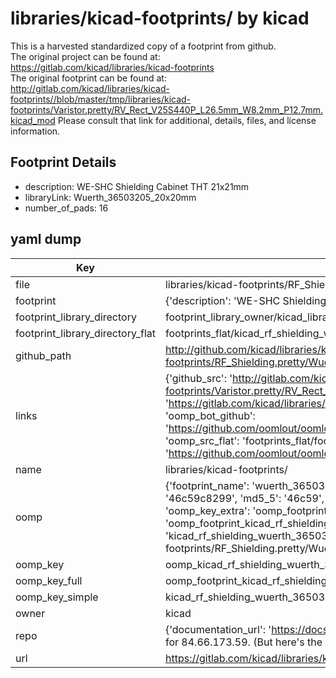 # libraries/kicad-footprints/ by kicad  
This is a harvested standardized copy of a footprint from github.  
The original project can be found at:  
https://gitlab.com/kicad/libraries/kicad-footprints  
The original footprint can be found at:
http://gitlab.com/kicad/libraries/kicad-footprints//blob/master/tmp/libraries/kicad-footprints/Varistor.pretty/RV_Rect_V25S440P_L26.5mm_W8.2mm_P12.7mm.kicad_mod
Please consult that link for additional, details, files, and license information.  
## Footprint Details
* description: WE-SHC Shielding Cabinet THT 21x21mm  
* libraryLink: Wuerth_36503205_20x20mm  
* number_of_pads: 16  
## yaml dump  
| Key | Value |  
| --- | --- |  
| file | libraries/kicad-footprints/RF_Shielding.pretty/Wuerth_36503205_20x20mm.kicad_mod |  
| footprint | {'description': 'WE-SHC Shielding Cabinet THT 21x21mm', 'libraryLink': 'Wuerth_36503205_20x20mm', 'number_of_pads': 16} |  
| footprint_library_directory | footprint_library_owner/kicad_libraries/kicad-footprints/ |  
| footprint_library_directory_flat | footprints_flat/kicad_rf_shielding_wuerth_36503205_20x20mm/working |  
| github_path | http://github.com/kicad/libraries/kicad-footprints//blob/master/tmp/libraries/kicad-footprints/RF_Shielding.pretty/Wuerth_36503205_20x20mm.kicad_mod |  
| links | {'github_src': 'http://gitlab.com/kicad/libraries/kicad-footprints//blob/master/tmp/libraries/kicad-footprints/Varistor.pretty/RV_Rect_V25S440P_L26.5mm_W8.2mm_P12.7mm.kicad_mod', 'github_src_repo': 'https://gitlab.com/kicad/libraries/kicad-footprints', 'oomp_bot': 'footprints/kicad_rf_shielding_wuerth_36503205_20x20mm/working', 'oomp_bot_github': 'https://github.com/oomlout/oomlout_oomp_footprint_bot/tree/main/footprints/kicad_rf_shielding_wuerth_36503205_20x20mm/working', 'oomp_src_flat': 'footprints_flat/footprints_flat/kicad_rf_shielding_wuerth_36503205_20x20mm/working', 'oomp_src_flat_github': 'https://github.com/oomlout/oomlout_oomp_footprint_src/tree/main/footprints_flat/kicad_rf_shielding_wuerth_36503205_20x20mm/working'} |  
| name | libraries/kicad-footprints/ |  
| oomp | {'footprint_name': 'wuerth_36503205_20x20mm', 'library_name': 'rf_shielding', 'md5': '46c59c8299253bcf3500d5100887ba15', 'md5_10': '46c59c8299', 'md5_5': '46c59', 'md5_6': '46c59c', 'oomp_key': 'oomp_kicad_rf_shielding_wuerth_36503205_20x20mm', 'oomp_key_extra': 'oomp_footprint_kicad_rf_shielding_wuerth_36503205_20x20mm', 'oomp_key_full': 'oomp_footprint_kicad_rf_shielding_wuerth_36503205_20x20mm_46c59c', 'oomp_key_simple': 'kicad_rf_shielding_wuerth_36503205_20x20mm', 'original_filename': 'libraries/kicad-footprints/RF_Shielding.pretty/Wuerth_36503205_20x20mm.kicad_mod', 'owner_name': 'kicad'} |  
| oomp_key | oomp_kicad_rf_shielding_wuerth_36503205_20x20mm |  
| oomp_key_full | oomp_footprint_kicad_rf_shielding_wuerth_36503205_20x20mm |  
| oomp_key_simple | kicad_rf_shielding_wuerth_36503205_20x20mm |  
| owner | kicad |  
| repo | {'documentation_url': 'https://docs.github.com/rest/overview/resources-in-the-rest-api#rate-limiting', 'message': "API rate limit exceeded for 84.66.173.59. (But here's the good news: Authenticated requests get a higher rate limit. Check out the documentation for more details.)"} |  
| url | https://gitlab.com/kicad/libraries/kicad-footprints |  

